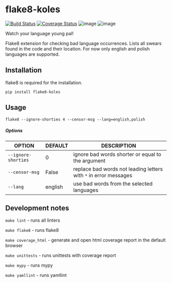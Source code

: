 # flake8-koles

[![Build Status](https://travis-ci.org/myslak71/flake8-koles.svg?branch=master)](https://travis-ci.org/myslak71/flake8-koles)
[![Coverage Status](https://coveralls.io/repos/github/myslak71/flake8-koles/badge.svg?branch=master)](https://coveralls.io/github/myslak71/flake8-koles?branch=master)
![image](https://img.shields.io/badge/python-3.7-blue.svg)
![image](https://img.shields.io/badge/version-0.1.0-yellow)

Watch your language young pal!

Flake8 extension for checking bad language occurrences. Lists all swears found in the code and their location.
For now only english and polish languages are supported.

## Installation
flake8 is required for the installation.
```
pip install flake8-koles
```

## Usage
```
flake8 --ignore-shorties 4 --censor-msg --lang=english,polish
```
##### Options
|OPTION    | DEFAULT|DESCRIPTION |
| --------  |---|-------------|
|`--ignore-shorties`|0 |ignore bad words shorter or equal to the argument|
|`--censor-msg`|False |replace bad words not leading letters with `*` in error messages|
|`--lang`|english |use bad words from the selected languages|

## Development notes
`make lint` - runs all linters

`make flake8` - runs flake8

`make coverage_html` - generate and open html coverage report in the default browser

`make unittests` - runs unittests with coverage report

`make mypy` - runs mypy

`make yamllint` - runs yamllint
